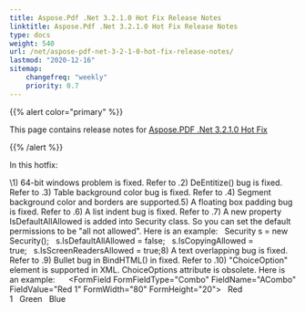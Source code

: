 ```yaml
---
title: Aspose.Pdf .Net 3.2.1.0 Hot Fix Release Notes
linktitle: Aspose.Pdf .Net 3.2.1.0 Hot Fix Release Notes
type: docs
weight: 540
url: /net/aspose-pdf-net-3-2-1-0-hot-fix-release-notes/
lastmod: "2020-12-16"
sitemap:
    changefreq: "weekly"
    priority: 0.7
---
```


{{% alert color="primary" %}}

This page contains release notes for [Aspose.PDF .Net 3.2.1.0 Hot Fix](http://www.aspose.com/downloads/pdf/net/new-releases/aspose.pdf-.net-3.2.1.0-hot-fix/)

{{% /alert %}}

In this hotfix:

\1) 64-bit windows problem is fixed. Refer to .2) DeEntitize() bug is fixed. Refer to .3) Table background color bug is fixed. Refer to .4) Segment background color and borders are supported.5) A floating box padding bug is fixed. Refer to .6) A list indent bug is fixed. Refer to .7) A new property IsDefaultAllAllowed is added into Security class. So you can set the default permissions to be "all not allowed". Here is an example:   Security s = new Security();   s.IsDefaultAllAllowed = false;   s.IsCopyingAllowed = true;   s.IsScreenReadersAllowed = true;8) A text overlapping bug is fixed. Refer to .9) Bullet bug in BindHTML() in fixed. Refer to .10) "ChoiceOption" element is supported in XML. ChoiceOptions attribute is obsolete. Here is an example:      <FormField FormFieldType="Combo" FieldName="ACombo" FieldValue="Red 1" FormWidth="80" FormHeight="20">   <ChoiceOption>Red 1</ChoiceOption>   <ChoiceOption>Green</ChoiceOption>   <ChoiceOption>Blue</ChoiceOption>   </FormField> 
